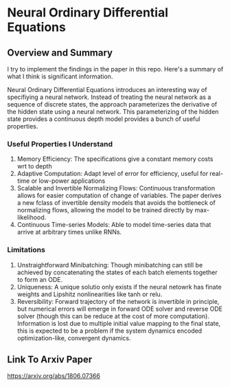 # Neural Ordinary Differential Equations
## Overview and Summary
I try to implement the findings in the paper in this repo. Here's a summary of what I think is significant information.

Neural Ordinary Differential Equations introduces an interesting way of specifiying a neural network. Instead of treating the neural network as a sequence of discrete states, the approach parameterizes the derivative of the hidden state using a neural network. This parameterizing of the hidden state provides a continuous depth model provides a bunch of useful properties.

### Useful Properties I Understand
1. Memory Efficiency: The specifications give a constant memory costs wrt to depth
2. Adaptive Computation: Adapt level of error for efficiency, useful for real-time or low-power applications
3. Scalable and Invertible Normalizing Flows: Continuous transformation allows for easier computation of change of variables. The paper derives a new fclass of invertible density models that avoids the bottleneck of normalizing flows, allowing the model to be trained directly by max-likelihood.
4. Continuous Time-series Models: Able to model time-series data that arrive at arbitrary times unlike RNNs.

### Limitations
1. Unstraightforward Minibatching: Though minibatching can still be achieved by concatenating the states of each batch elements together to form an ODE.
2. Uniqueness: A unique solutio only exists if the neural netowrk has finate weights and Lipshitz nonlinearities like tanh or relu.
3. Reversibility: Forward trajectory of the network is invertible in principle, but numerical errors will emerge in forward ODE solver and reverse ODE solver (though this can be reduce at the cost of more computation). Information is lost due to multiple initial value mapping to the final state, this is expected to be a problem if the system dynamics encoded optimization-like, convergent dynamics.


## Link To Arxiv Paper
https://arxiv.org/abs/1806.07366